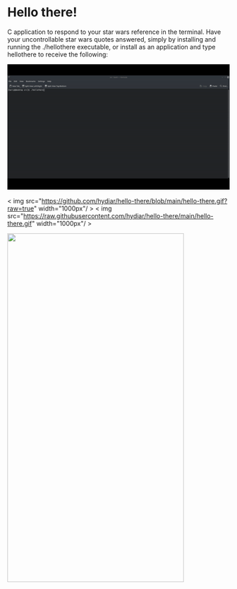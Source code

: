 # Hello there!

C application to respond to your star wars reference in the terminal. Have your uncontrollable star wars quotes answered, simply by installing and running the ./hellothere executable, or install as an application and type hellothere to receive the following:

![](hello-there.gif)


< img src="https://github.com/hydiar/hello-there/blob/main/hello-there.gif?raw=true" width="1000px"/ >
< img src="https://raw.githubusercontent.com/hydiar/hello-there/main/hello-there.gif" width="1000px"/ >

<img src="https://cloud.githubusercontent.com/assets/yourgif.gif" width="400" height="790">
